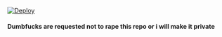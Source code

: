 [![Deploy](https://www.herokucdn.com/deploy/button.svg)](https://heroku.com/deploy)



#### Dumbfucks are requested not to rape this repo or i will make it private 
